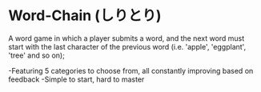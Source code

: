 # Word-Chain (しりとり)

A word game in which a player submits a word, and the next word must start with the last character of the previous word (i.e. 'apple', 'eggplant', 'tree' and so on);

-Featuring 5 categories to choose from, all constantly improving based on feedback
-Simple to start, hard to master
